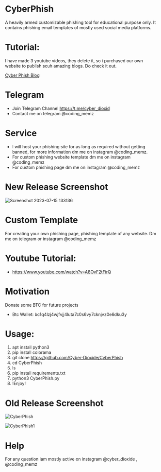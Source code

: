 # CyberPhish
A heavily armed customizable phishing tool for educational purpose only. It contains phishing email templates of mostly used social media platforms.
# Tutorial:
I have made 3 youtube videos, they delete it, so i purchased our own website to publish scuh amazing blogs. Do check it out.

[Cyber Phish Blog](https://www.cyberdioxide.com/2023/11/cyber-phish-next-generation-of-phishing.html)

# Telegram
* Join Telegram Channel https://t.me/cyber_dioxid
* Contact me on telegram @coding_memz

# Service
* I will host your phishing site for as long as required without getting banned, for more information dm me on instagram @coding_memz.
* For custom phishing website template dm me on instagram @coding_memz
* For custom phishing page dm me on instagram @coding_memz

# New Release Screenshot
![Screenshot 2023-07-15 133136](https://github.com/Cyber-Dioxide/CyberPhish/assets/93708296/b993cdf0-c884-4423-a775-cc3c58c895c8)

# Custom Template
For creating your own phishing page, phishing template of any website. Dm me on telegram or instagram @coding_memz

# Youtube Tutorial:
- https://www.youtube.com/watch?v=A8OvF2tFirQ

# Motivation
Donate some BTC for future projects
* Btc Wallet: bc1q4lzj4wjfvjj4luta7c0s6vy7cknjvz0e6dku3y

# Usage:
1. apt install python3
2. pip install colorama
3. git clone https://github.com/Cyber-Dioxide/CyberPhish
4. cd CyberPhish
5. ls
6. pip install requirements.txt
7. python3 CyberPhish.py
8. !Enjoy!


# Old Release Screenshot
![CyberPhish](https://user-images.githubusercontent.com/93708296/184074653-fc349ee4-2fe8-4ba7-be34-a8be88bcd4b2.png)

![CyberPhish1](https://user-images.githubusercontent.com/93708296/184074663-3e93f31c-c819-459f-ac7e-93e9d369b45c.png)


# Help
For any question iam mostly active on instagram @cyber_dioxide , @coding_memz
